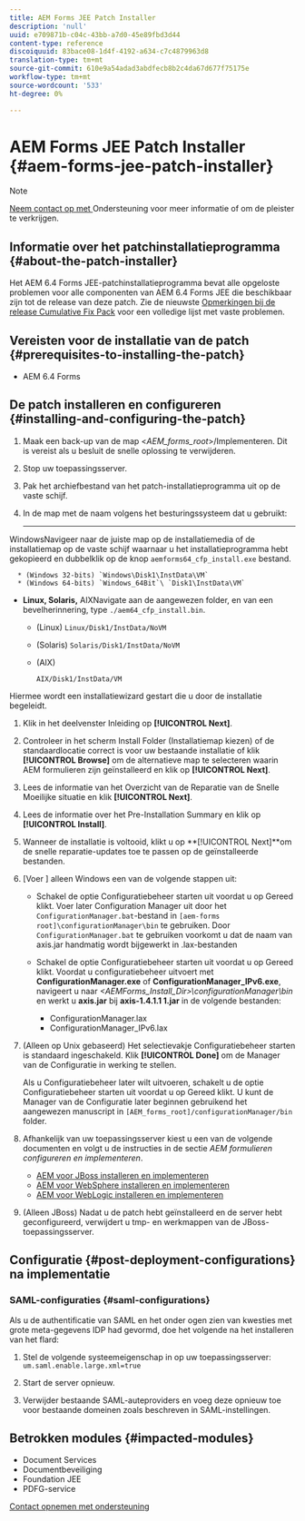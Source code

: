 ```yaml
---
title: AEM Forms JEE Patch Installer
description: 'null'
uuid: e709871b-c04c-43bb-a7d0-45e89fbd3d44
content-type: reference
discoiquuid: 83bace08-1d4f-4192-a634-c7c4879963d8
translation-type: tm+mt
source-git-commit: 610e9a54adad3abdfecb8b2c4da67d677f75175e
workflow-type: tm+mt
source-wordcount: '533'
ht-degree: 0%

---
```



# AEM Forms JEE Patch Installer {#aem-forms-jee-patch-installer}

>[!NOTE]
>
>[Neem contact op met ](https://www.adobe.com/account/sign-in.supportportal.html) Ondersteuning voor meer informatie of om de pleister te verkrijgen.

## Informatie over het patchinstallatieprogramma {#about-the-patch-installer}

Het AEM 6.4 Forms JEE-patchinstallatieprogramma bevat alle opgeloste problemen voor alle componenten van AEM 6.4 Forms JEE die beschikbaar zijn tot de release van deze patch. Zie de nieuwste [Opmerkingen bij de release Cumulative Fix Pack](cfp-release-notes.md) voor een volledige lijst met vaste problemen.

## Vereisten voor de installatie van de patch {#prerequisites-to-installing-the-patch}

* AEM 6.4 Forms

## De patch installeren en configureren {#installing-and-configuring-the-patch}

1. Maak een back-up van de map &lt;*AEM_forms_root*>/Implementeren. Dit is vereist als u besluit de snelle oplossing te verwijderen.
1. Stop uw toepassingsserver.
1. Pak het archiefbestand van het patch-installatieprogramma uit op de vaste schijf.
1. In de map met de naam volgens het besturingssysteem dat u gebruikt:

   * ****
WindowsNavigeer naar de juiste map op de installatiemedia of de installatiemap op de vaste schijf waarnaar u het installatieprogramma hebt gekopieerd en dubbelklik op de knop 
`aemforms64_cfp_install.exe` bestand.

      * (Windows 32-bits) `Windows\Disk1\InstData\VM`
      * (Windows 64-bits) `Windows_64Bit`\ `Disk1\InstData\VM`
   * **Linux, Solaris,**
AIXNavigate aan de aangewezen folder, en van een bevelherinnering, type 
`./aem64_cfp_install.bin`.

      * (Linux) `Linux/Disk1/InstData/NoVM`
      * (Solaris) `Solaris/Disk1/InstData/NoVM`
      * (AIX)

         ```
         AIX/Disk1/InstData/VM
         ```
   Hiermee wordt een installatiewizard gestart die u door de installatie begeleidt.

1. Klik in het deelvenster Inleiding op **[!UICONTROL Next]**.
1. Controleer in het scherm Install Folder (Installatiemap kiezen) of de standaardlocatie correct is voor uw bestaande installatie of klik **[!UICONTROL Browse]** om de alternatieve map te selecteren waarin AEM formulieren zijn geïnstalleerd en klik op **[!UICONTROL Next]**.

1. Lees de informatie van het Overzicht van de Reparatie van de Snelle Moeilijke situatie en klik **[!UICONTROL Next]**.
1. Lees de informatie over het Pre-Installation Summary en klik op **[!UICONTROL Install]**.
1. Wanneer de installatie is voltooid, klikt u op **[!UICONTROL Next]**om de snelle reparatie-updates toe te passen op de geïnstalleerde bestanden.
1. [Voer ] alleen Windows een van de volgende stappen uit:

   * Schakel de optie Configuratiebeheer starten uit voordat u op Gereed klikt. Voer later Configuration Manager uit door het `ConfigurationManager.bat`-bestand in `[aem-forms root]\configurationManager\bin` te gebruiken. Door `ConfigurationManager.bat` te gebruiken voorkomt u dat de naam van axis.jar handmatig wordt bijgewerkt in .lax-bestanden
   * Schakel de optie Configuratiebeheer starten uit voordat u op Gereed klikt. Voordat u configuratiebeheer uitvoert met **ConfigurationManager.exe** of **ConfigurationManager_IPv6.exe**, navigeert u naar *&lt;AEMForms_Install_Dir>\configurationManager\bin* en werkt u **axis.jar** bij **axis-1.4.1.1 1.jar** in de volgende bestanden:

      * ConfigurationManager.lax
      * ConfigurationManager_IPv6.lax

1. (Alleen op Unix gebaseerd) Het selectievakje Configuratiebeheer starten is standaard ingeschakeld. Klik **[!UICONTROL Done]** om de Manager van de Configuratie in werking te stellen.

   Als u Configuratiebeheer later wilt uitvoeren, schakelt u de optie Configuratiebeheer starten uit voordat u op Gereed klikt. U kunt de Manager van de Configuratie later beginnen gebruikend het aangewezen manuscript in `[AEM_forms_root]/configurationManager/bin` folder.

1. Afhankelijk van uw toepassingsserver kiest u een van de volgende documenten en volgt u de instructies in de sectie *AEM formulieren configureren en implementeren*.

   * [AEM voor JBoss installeren en implementeren](http://www.adobe.com/go/learn_aemforms_installJBoss_64)
   * [AEM voor WebSphere installeren en implementeren](http://www.adobe.com/go/learn_aemforms_installWebSphere_64)
   * [AEM voor WebLogic installeren en implementeren](http://www.adobe.com/go/learn_aemforms_installWebLogic_64)

1. (Alleen JBoss) Nadat u de patch hebt geïnstalleerd en de server hebt geconfigureerd, verwijdert u tmp- en werkmappen van de JBoss-toepassingsserver.

## Configuratie {#post-deployment-configurations} na implementatie

### SAML-configuraties {#saml-configurations}

Als u de authentificatie van SAML en het onder ogen zien van kwesties met grote meta-gegevens IDP had gevormd, doe het volgende na het installeren van het flard:

1. Stel de volgende systeemeigenschap in op uw toepassingsserver:\
   `um.saml.enable.large.xml=true`

1. Start de server opnieuw.
1. Verwijder bestaande SAML-auteproviders en voeg deze opnieuw toe voor bestaande domeinen zoals beschreven in SAML-instellingen.

## Betrokken modules {#impacted-modules}

* Document Services
* Documentbeveiliging
* Foundation JEE
* PDFG-service

[Contact opnemen met ondersteuning](https://www.adobe.com/account/sign-in.supportportal.html)
